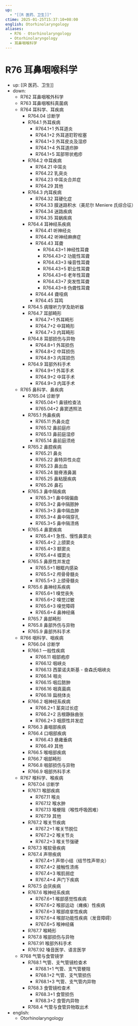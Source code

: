 ```yaml
---
up:
  - "[[R 医药、卫生]]"
ctime: 2025-01-25T15:37:10+08:00
english: Otorhinolaryngology
aliases:
  - R76 - Otorhinolaryngology
  - Otorhinolaryngology
  - 耳鼻咽喉科学
---
```


# R76 耳鼻咽喉科学

- up: [[R 医药、卫生]]
- down:
	- R762 耳鼻咽喉外科学
	- R763 耳鼻咽喉科真菌病
	- R764 耳科学、耳疾病
		- R764.04 诊断学
		- R764.1 外耳疾病
			- R764.1+1 外耳道炎
			- R764.1+2 外耳道耵聍栓塞
			- R764.1+3 外耳皮炎及湿疹
			- R764.1+4 外耳道疖肿
			- R764.1+5 耳部带状疱疹
		- R764.2 中耳疾病
			- R764.21 中耳炎
			- R764.22 乳突炎
			- R764.23 中耳炎合并症
			- R764.29 其他
		- R764.3 内耳疾病
			- R764.32 耳硬化症
			- R764.33 膜迷路积水（美尼尔 Meniere 氏综合征）
			- R764.34 迷路疾病
			- R764.35 耳蜗疾病
		- R764.4 耳神经系疾病
			- R764.41 听神经炎
			- R764.42 听神经麻痹症
			- R764.43 耳聋
				- R764.43+1 神经性耳聋
				- R764.43+2 功能性耳聋
				- R764.43+3 噪音性耳聋
				- R764.43+5 职业性耳聋
				- R764.43+6 老年性耳聋
				- R764.43+7 突发性耳聋
				- R764.43+8 伪聋性耳聋
			- R764.44 聋哑病
			- R764.45 耳鸣
		- R764.5 病理听力学及助听器
		- R764.7 耳部畸形
			- R764.7+1 外耳畸形
			- R764.7+2 中耳畸形
			- R764.7+3 内耳畸形
		- R764.8 耳部损伤与异物
			- R764.8+1 外耳损伤
			- R764.8+2 中耳损伤
			- R764.8+3 内耳损伤
		- R764.9 耳部外科手术
			- R764.9+1 外耳手术
			- R764.9+2 中耳手术
			- R764.9+3 内耳手术
	- R765 鼻科学、鼻疾病
		- R765.04 诊断学
			- R765.04+1 鼻镜检查法
			- R765.04+2 鼻窦透照法
		- R765.1 外鼻疾病
			- R765.11 外鼻炎症
			- R765.12 鼻前庭疖
			- R765.13 鼻前庭湿疹
			- R765.14 鼻前庭须疮
		- R765.2 鼻腔疾病
			- R765.21 鼻炎
			- R765.22 鼻特异性炎症
			- R765.23 鼻出血
			- R765.24 脑脊液鼻漏
			- R765.25 鼻粘膜疾病
			- R765.26 鼻石
		- R765.3 鼻中隔疾病
			- R765.3+1 鼻中隔偏曲
			- R765.3+2 鼻中隔脓肿
			- R765.3+3 鼻中隔血肿
			- R765.3+4 鼻中隔穿孔
			- R765.3+5 鼻中隔溃疡
		- R765.4 鼻窦疾病
			- R765.4+1 急性、慢性鼻窦炎
			- R765.4+2 上颌窦炎
			- R765.4+3 额窦炎
			- R765.4+4 蝶窦炎
		- R765.5 鼻原性并发症
			- R765.5+1 眼眶内感染
			- R765.5+2 颅骨骨髓炎
			- R765.5+3 上颌骨髓炎
		- R765.6 鼻神经系疾病
			- R765.6+1 嗅觉丧失
			- R765.6+2 嗅觉过敏
			- R765.6+3 嗅觉障碍
			- R765.6+4 鼻神经痛
		- R765.7 鼻部畸形
		- R765.8 鼻部外伤与异物
		- R765.9 鼻部外科手术
	- R766 咽科学、咽疾病
		- R766.04 诊断学
		- R766.1 一般性疾病
			- R766.11 咽部疱疹
			- R766.12 咽峡炎
			- R766.13 西蒙诺夫斯基 - 奋森氏咽峡炎
			- R766.14 咽炎
			- R766.15 咽后脓肿
			- R766.16 咽真菌病
			- R766.18 扁桃体炎
		- R766.2 咽神经系疾病
			- R766.2+1 茎突过长症
			- R766.2+2 舌根静脉曲张
			- R766.2+3 咽原性并发症
		- R766.3 鼻咽部疾病
		- R766.4 口咽部疾病
			- R766.43 悬雍垂病
			- R766.49 其他
		- R766.5 喉咽部疾病
		- R766.7 咽部畸形
		- R766.8 咽部损伤与异物
		- R766.9 咽部外科手术
	- R767 喉科学、喉疾病
		- R767.04 诊断学
		- R767.1 喉部疾病
			- R767.11 喉炎
			- R767.12 喉水肿
			- R767.13 喉梗阻（喉性呼吸困难）
			- R767.19 其他
		- R767.2 喉关节疾病
			- R767.2+1 喉关节脱位
			- R767.2+2 喉关节炎
			- R767.2+3 喉关节强硬
		- R767.3 喉软骨疾病
		- R767.4 声带疾病
			- R767.4+1 声带小结（结节性声带炎）
			- R767.4+2 接触性溃疡
			- R767.4+3 喉肌弱症
			- R767.4+4 声门下疾病
		- R767.5 会厌疾病
		- R767.6 喉神经系疾病
			- R767.6+1 喉部感觉性疾病
			- R767.6+2 喉部运动（瘫痪）性疾病
			- R767.6+3 喉部痉挛性疾病
			- R767.6+4 喉部功能性疾病（发音障碍）
			- R767.6+5 喉神经痛
		- R767.7 喉畸形
		- R767.8 喉部损伤与异物
		- R767.91 喉部外科手术
		- R767.92 嗓音医学、语言医学
	- R768 气管与食管镜学
		- R768.1 气管、支气管镜检查术
			- R768.1+1 气管、支气管梗阻
			- R768.1+2 气管、支气管损伤
			- R768.1+3 气管、支气管内异物
		- R768.3 食管镜检查术
			- R768.3+1 食管损伤
			- R768.3+2 食管内异物
		- R768.4 气管与食管异物取出术
- english:
	- Otorhinolaryngology
